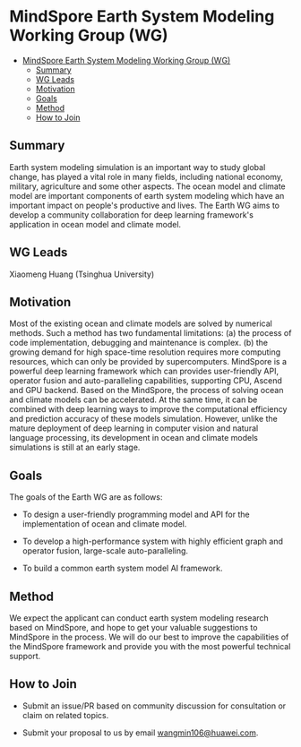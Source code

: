 ﻿# MindSpore Earth System Modeling Working Group (WG)

<!-- TOC -->

- [MindSpore Earth System Modeling Working Group (WG)](#mindspore-earth-system-modeling-working-group-wg)
    - [Summary](#summary)
    - [WG Leads](#wg-leads)
    - [Motivation](#motivation)
    - [Goals](#goals)
    - [Method](#method)
    - [How to Join](#how-to-join)

<!-- /TOC -->

## Summary

Earth system modeling simulation is an important way to study global change, has played a vital role in many fields, including national economy, military, agriculture and some other aspects. The ocean model and climate model are important components of earth system modeling which have an important impact on people's productive and lives. The Earth WG aims to develop a community collaboration for deep learning framework's application in ocean model and climate model.

## WG Leads

Xiaomeng Huang (Tsinghua University)

## Motivation

Most of the existing ocean and climate models are solved by numerical methods. Such a method has two fundamental limitations: (a) the process of code implementation, debugging and maintenance is complex. (b) the growing demand for high space-time resolution requires more computing resources, which can only be provided by supercomputers. MindSpore is a powerful deep learning framework which can provides user-friendly API, operator fusion and auto-paralleling capabilities, supporting CPU, Ascend and GPU backend. Based on the MindSpore, the process of solving ocean and climate models can be accelerated. At the same time, it can be combined with deep learning ways to improve the computational efficiency and prediction accuracy of these models simulation. However, unlike the mature deployment of deep learning in computer vision and natural language processing, its development in ocean and climate models simulations is still at an early stage.

## Goals

The goals of the Earth WG are as follows:

- To design a user-friendly programming model and API for the implementation of ocean and climate model.

- To develop a high-performance system with highly efficient graph and operator fusion, large-scale auto-paralleling.

- To build a common earth system model AI framework.

## Method

​We expect the applicant can conduct earth system modeling research based on MindSpore, and hope to get your valuable suggestions to MindSpore in the process. We will do our best to improve the capabilities of the MindSpore framework and provide you with the most powerful technical support.

## How to Join

- Submit an issue/PR based on community discussion for consultation or claim on related topics.

- Submit your proposal to us by email wangmin106@huawei.com.
